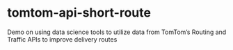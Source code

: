 # tomtom-api-short-route
Demo on using data science tools to utilize data from TomTom’s Routing and Traffic APIs to improve delivery routes
